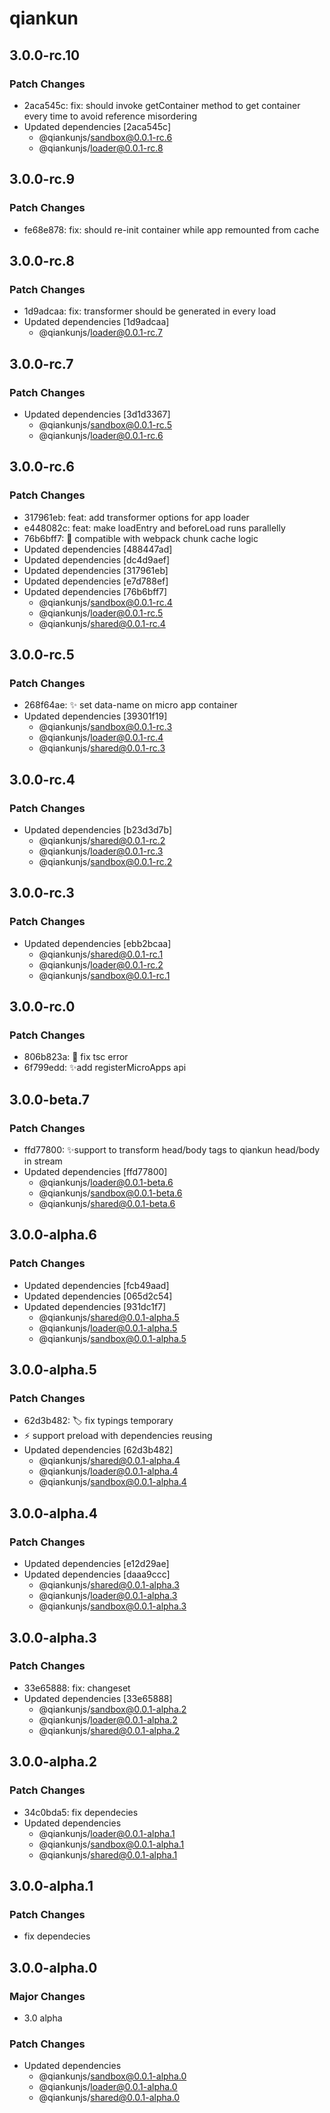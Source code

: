 # qiankun

## 3.0.0-rc.10

### Patch Changes

- 2aca545c: fix: should invoke getContainer method to get container every time to avoid reference misordering
- Updated dependencies [2aca545c]
  - @qiankunjs/sandbox@0.0.1-rc.6
  - @qiankunjs/loader@0.0.1-rc.8

## 3.0.0-rc.9

### Patch Changes

- fe68e878: fix: should re-init container while app remounted from cache

## 3.0.0-rc.8

### Patch Changes

- 1d9adcaa: fix: transformer should be generated in every load
- Updated dependencies [1d9adcaa]
  - @qiankunjs/loader@0.0.1-rc.7

## 3.0.0-rc.7

### Patch Changes

- Updated dependencies [3d1d3367]
  - @qiankunjs/sandbox@0.0.1-rc.5
  - @qiankunjs/loader@0.0.1-rc.6

## 3.0.0-rc.6

### Patch Changes

- 317961eb: feat: add transformer options for app loader
- e448082c: feat: make loadEntry and beforeLoad runs parallelly
- 76b6bff7: 🐛 compatible with webpack chunk cache logic
- Updated dependencies [488447ad]
- Updated dependencies [dc4d9aef]
- Updated dependencies [317961eb]
- Updated dependencies [e7d788ef]
- Updated dependencies [76b6bff7]
  - @qiankunjs/sandbox@0.0.1-rc.4
  - @qiankunjs/loader@0.0.1-rc.5
  - @qiankunjs/shared@0.0.1-rc.4

## 3.0.0-rc.5

### Patch Changes

- 268f64ae: ✨ set data-name on micro app container
- Updated dependencies [39301f19]
  - @qiankunjs/sandbox@0.0.1-rc.3
  - @qiankunjs/loader@0.0.1-rc.4
  - @qiankunjs/shared@0.0.1-rc.3

## 3.0.0-rc.4

### Patch Changes

- Updated dependencies [b23d3d7b]
  - @qiankunjs/shared@0.0.1-rc.2
  - @qiankunjs/loader@0.0.1-rc.3
  - @qiankunjs/sandbox@0.0.1-rc.2

## 3.0.0-rc.3

### Patch Changes

- Updated dependencies [ebb2bcaa]
  - @qiankunjs/shared@0.0.1-rc.1
  - @qiankunjs/loader@0.0.1-rc.2
  - @qiankunjs/sandbox@0.0.1-rc.1

## 3.0.0-rc.0

### Patch Changes

- 806b823a: 🐛 fix tsc error
- 6f799edd: ✨add registerMicroApps api

## 3.0.0-beta.7

### Patch Changes

- ffd77800: ✨support to transform head/body tags to qiankun head/body in stream
- Updated dependencies [ffd77800]
  - @qiankunjs/loader@0.0.1-beta.6
  - @qiankunjs/sandbox@0.0.1-beta.6
  - @qiankunjs/shared@0.0.1-beta.6

## 3.0.0-alpha.6

### Patch Changes

- Updated dependencies [fcb49aad]
- Updated dependencies [065d2c54]
- Updated dependencies [931dc1f7]
  - @qiankunjs/shared@0.0.1-alpha.5
  - @qiankunjs/loader@0.0.1-alpha.5
  - @qiankunjs/sandbox@0.0.1-alpha.5

## 3.0.0-alpha.5

### Patch Changes

- 62d3b482: 🏷️ fix typings temporary
- ⚡️ support preload with dependencies reusing
- Updated dependencies [62d3b482]
  - @qiankunjs/shared@0.0.1-alpha.4
  - @qiankunjs/loader@0.0.1-alpha.4
  - @qiankunjs/sandbox@0.0.1-alpha.4

## 3.0.0-alpha.4

### Patch Changes

- Updated dependencies [e12d29ae]
- Updated dependencies [daaa9ccc]
  - @qiankunjs/shared@0.0.1-alpha.3
  - @qiankunjs/loader@0.0.1-alpha.3
  - @qiankunjs/sandbox@0.0.1-alpha.3

## 3.0.0-alpha.3

### Patch Changes

- 33e65888: fix: changeset
- Updated dependencies [33e65888]
  - @qiankunjs/sandbox@0.0.1-alpha.2
  - @qiankunjs/loader@0.0.1-alpha.2
  - @qiankunjs/shared@0.0.1-alpha.2

## 3.0.0-alpha.2

### Patch Changes

- 34c0bda5: fix dependecies
- Updated dependencies
  - @qiankunjs/loader@0.0.1-alpha.1
  - @qiankunjs/sandbox@0.0.1-alpha.1
  - @qiankunjs/shared@0.0.1-alpha.1

## 3.0.0-alpha.1

### Patch Changes

- fix dependecies

## 3.0.0-alpha.0

### Major Changes

- 3.0 alpha

### Patch Changes

- Updated dependencies
  - @qiankunjs/sandbox@0.0.1-alpha.0
  - @qiankunjs/loader@0.0.1-alpha.0
  - @qiankunjs/shared@0.0.1-alpha.0
